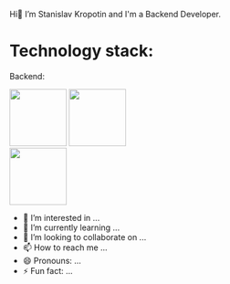Hi👋 I’m Stanislav Kropotin and I'm a Backend Developer.
  
# Technology stack: 
  Backend:
  <div id="header" align="left">
  <img src="https://github.com/StanislavKropotin/images/blob/main/python.PNG?raw=true" width="100"/>
  <img src="https://github.com/StanislavKropotin/images/blob/main/fastapi.PNG?raw=true" width="100"/>
</div>
<div id="header" align="left">
  <img src="https://github.com/StanislavKropotin/images/blob/main/django.PNG?raw=true" width="100"/>
</div>



- 👀 I’m interested in ...
- 🌱 I’m currently learning ...
- 💞️ I’m looking to collaborate on ...
- 📫 How to reach me ...
- 😄 Pronouns: ...
- ⚡ Fun fact: ...

<!---
StanislavKropotin/StanislavKropotin is a ✨ special ✨ repository because its `README.md` (this file) appears on your GitHub profile.
You can click the Preview link to take a look at your changes.
--->
